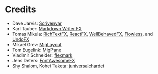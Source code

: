 Credits
===

  * Dave Jarvis: [Scrivenvar](https://github.com/DaveJarvis/scrivenvar/)
  * Karl Tauber: [Markdown Writer FX](https://github.com/JFormDesigner/markdown-writer-fx)
  * Tomas Mikula: [RichTextFX](https://github.com/TomasMikula/RichTextFX), [ReactFX](https://github.com/TomasMikula/ReactFX), [WellBehavedFX](https://github.com/TomasMikula/WellBehavedFX), [Flowless](https://github.com/TomasMikula/Flowless), and [UndoFX](https://github.com/TomasMikula/UndoFX)
  * Mikael Grev: [MigLayout](http://www.miglayout.com/)
  * Tom Eugelink: [MigPane](https://github.com/mikaelgrev/miglayout/blob/master/javafx/src/main/java/org/tbee/javafx/scene/layout/fxml/MigPane.java)
  * Vladimir Schneider: [flexmark](https://website.com)
  * Jens Deters: [FontAwesomeFX](https://bitbucket.org/Jerady/fontawesomefx)
  * Shy Shalom, Kohei Taketa: [juniversalchardet](https://github.com/takscape/juniversalchardet)
